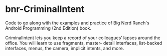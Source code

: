 # bnr-CriminalIntent
Code to go along with the examples and practice of Big Nerd Ranch's Android Programming (2nd Edition) book.

CriminalIntent lets you keep a record of your colleagues’ lapses around the office. You will learn to use fragments, master- detail interfaces, list-backed interfaces, menus, the camera, implicit intents, and more.
